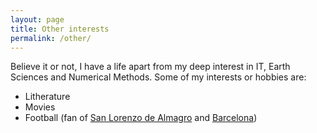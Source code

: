 ```yaml
---
layout: page
title: Other interests
permalink: /other/
---
```


Believe it or not, I have a life apart from my deep interest in IT, Earth Sciences and Numerical Methods.
Some of my interests or hobbies are:
* Litherature
* Movies
* Football (fan of [San Lorenzo de Almagro](http://sanlorenzo.com) and [Barcelona](http://fcbarcelona.es))
